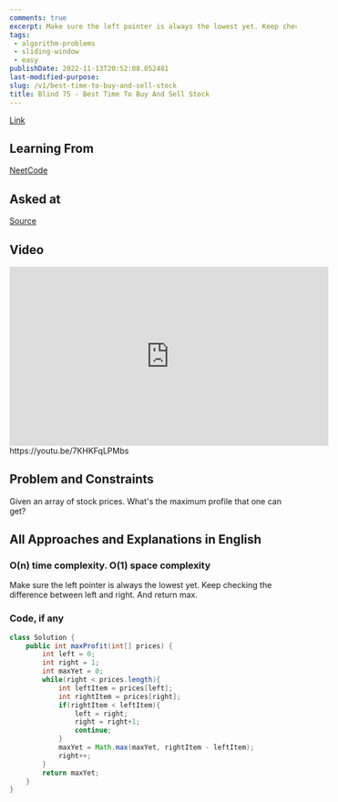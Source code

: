```yaml
---
comments: true
excerpt: Make sure the left pointer is always the lowest yet. Keep checking the difference between left and right. And return max.
tags:
 - algorithm-problems
 - sliding-window
 - easy
publishDate: 2022-11-13T20:52:08.052481
last-modified-purpose:
slug: /v1/best-time-to-buy-and-sell-stock
title: Blind 75 - Best Time To Buy And Sell Stock
---
```


[Link](https://leetcode.com/problems/best-time-to-buy-and-sell-stock/)

## Learning From

[NeetCode](https://neetcode.io/practice)

## Asked at

[Source](https://seanprashad.com/leetcode-patterns/)

## Video

<iframe width="560" height="315" src="https://www.youtube.com/embed/7KHKFqLPMbs" title="YouTube video player" frameborder="0" allow="accelerometer; autoplay; clipboard-write; encrypted-media; gyroscope; picture-in-picture" allowfullscreen></iframe>https://youtu.be/7KHKFqLPMbs

## Problem and Constraints

Given an array of stock prices. What's the maximum profile that one can get?

## All Approaches and Explanations in English

### O(n) time complexity. O(1) space complexity

Make sure the left pointer is always the lowest yet. Keep checking the difference between left and right. And return max.

### Code, if any

```java
class Solution {
    public int maxProfit(int[] prices) {
        int left = 0;
        int right = 1;
        int maxYet = 0;
        while(right < prices.length){
            int leftItem = prices[left];
            int rightItem = prices[right];
            if(rightItem < leftItem){
                left = right;
                right = right+1;
                continue;
            }
            maxYet = Math.max(maxYet, rightItem - leftItem);
            right++;
        }
        return maxYet;
    }
}
```
